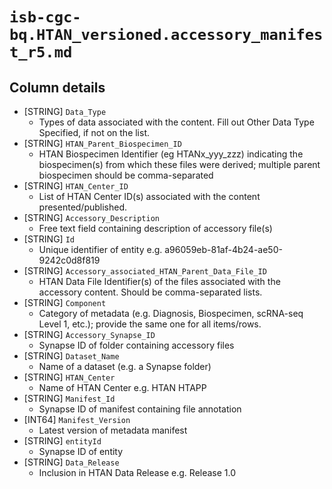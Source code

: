 # `isb-cgc-bq.HTAN_versioned.accessory_manifest_r5.md`

## Column details

* [STRING]    `Data_Type`
  - Types of data associated with the content. Fill out Other Data Type Specified, if not on the list.
* [STRING]    `HTAN_Parent_Biospecimen_ID`
  - HTAN Biospecimen Identifier (eg HTANx_yyy_zzz) indicating the biospecimen(s) from which these files were derived; multiple parent biospecimen should be comma-separated
* [STRING]    `HTAN_Center_ID`
  - List of HTAN Center ID(s) associated with the content presented/published.
* [STRING]    `Accessory_Description`
  - Free text field containing description of accessory file(s)
* [STRING]    `Id`
  - Unique identifier of entity e.g. a96059eb-81af-4b24-ae50-9242c0d8f819
* [STRING]    `Accessory_associated_HTAN_Parent_Data_File_ID`
  - HTAN Data File Identifier(s) of the files associated with the accessory content. Should be comma-separated lists.
* [STRING]    `Component`
  - Category of metadata (e.g. Diagnosis, Biospecimen, scRNA-seq Level 1, etc.); provide the same one for all items/rows.
* [STRING]    `Accessory_Synapse_ID`
  - Synapse ID of folder containing accessory files
* [STRING]    `Dataset_Name`
  - Name of a dataset (e.g. a Synapse folder)
* [STRING]    `HTAN_Center`
  - Name of HTAN Center e.g. HTAN HTAPP
* [STRING]    `Manifest_Id`
  - Synapse ID of manifest containing file annotation
* [INT64]    `Manifest_Version`
  - Latest version of metadata manifest
* [STRING]    `entityId`
  - Synapse ID of entity
* [STRING]    `Data_Release`
  - Inclusion in HTAN Data Release e.g. Release 1.0

